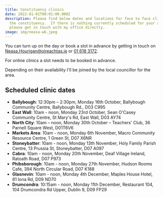 ```yaml
---
title: Constituency clinics
date: 2022-01-01T00:01:00.000Z
description: Please find below dates and locations for face to face clinics in
  the constituency.  If there is nothing currently scheduled for your area
  please get in touch with my office directly.
image: img/neasa-wb.jpeg
---
```

You can turn up on the day or book a slot in advance by getting in touch on [Neasa.Hourigan@oireachtas.ie](mailto:neasa.hourigan@oireachtas.ie?subject=Constituency%20clinic%20booking&body=Dear%20Neasa%2C%0D%0A%0D%0AI'd%20meet%20with%20you%20to%20discuss%20%3Cissue%3E.%0D%0A%0D%0AI'd%20like%20to%20attend%20the%20clinic%20on%20%3Cdate%3E%20at%20%3Ctime%3E%20in%20%3Clocation%3E) or [01 618 3172](tel:+35316183172).

For online clinics a slot needs to be booked in advance.

Depending on their availability I'll be joined by the local councillor for the area.

## Scheduled clinic dates

* **Ballybough**: 12:30pm – 2:30pm, Monday 16th October, Ballybough Community Centre, Ballybough Rd., D03 C995
* **East Wall**: 10am - noon, Monday 23rd October, Sean O'Casey Community Centre, St Mary's Rd, East Wall, D03 AY74
* **North City**: 10am – noon, Monday 30th October – Teachers' Club, 36 Parnell Square West, D01T6V6
* **Markets Area**: 10am - noon, Monday 6th November, Macro Community Resource Centre, 1 Green St, D07 X6NR  
* **Stoneybatter**: 10am - noon, Monday 13th November, Holy Family Parish Centre, 13 Prussia St, Stoneybatter, D07 A097
* **Cabra**: 10am - noon, Monday 20th November, Deaf Village Ireland, Ratoath Road, D07 P973
* **Phibsborough**: 10am - noon, Monday 27th November,  Hudson Rooms Cafe, 394 North Circular Road, D07 K188
* **Glasnevin**: 10am - noon, Monday 4th December, Maples House Hotel, 81 Iona Rd, D09 ND70
* **Drumcondra**: 10:15am - noon, Monday 11th December, Restaurant 104, 104 Drumcondra Rd Upper, Dublin 9, D09 FP29